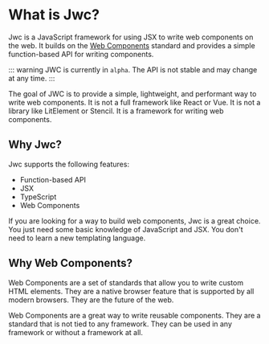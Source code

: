 # What is Jwc?

Jwc is a JavaScript framework for using JSX to write web components on the web. It builds on the [Web Components](https://developer.mozilla.org/en-US/docs/Web/Web_Components) standard and provides a simple function-based API for writing components.

::: warning
JWC is currently in `alpha`. The API is not stable and may change at any time.
:::

The goal of JWC is to provide a simple, lightweight, and performant way to write web components. It is not a full framework like React or Vue. It is not a library like LitElement or Stencil. It is a framework for writing web components.

## Why Jwc?

Jwc supports the following features:

- Function-based API
- JSX
- TypeScript
- Web Components

If you are looking for a way to build web components, Jwc is a great choice. You just need some basic knowledge of JavaScript and JSX. You don't need to learn a new templating language.

## Why Web Components?

Web Components are a set of standards that allow you to write custom HTML elements. They are a native browser feature that is supported by all modern browsers. They are the future of the web.

Web Components are a great way to write reusable components. They are a standard that is not tied to any framework. They can be used in any framework or without a framework at all.